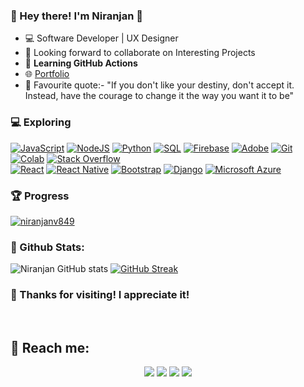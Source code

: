 ### 👋 Hey there! I'm Niranjan 🚀

- 💻 Software Developer | UX Designer
- 👯 Looking forward to collaborate on Interesting Projects
- 🎯 **Learning GitHub Actions**
- 🌐 <a href="https://niranjan-v.web.app/">Portfolio</a>
- 🎉 Favourite quote:- "If you don't like your destiny, don't accept it. Instead, have the courage to change it the way you want it to be" 

### 💻 Exploring
<p>
    <a href="https://github.com/search?q=user%3ADenverCoder1+is%3Arepo+language%3Ajavascript"><img alt="JavaScript" src="https://img.shields.io/badge/JavaScript%20-%23F7DF1E.svg?logo=javascript&logoColor=black"></a>
    <a href="https://github.com/search?q=user%3ADenverCoder1+is%3Arepo+language%3Ajavascript"><img alt="NodeJS" src="https://img.shields.io/badge/Node.js%20-%2343853D.svg?logo=node.js&logoColor=white"></a>
    <a href="https://github.com/search?q=user%3ADenverCoder1+is%3Arepo+language%3Apython"><img alt="Python" src="https://img.shields.io/badge/Python%20-%2314354C.svg?logo=python&logoColor=white"></a>
    <a href="https://github.com/search?q=user%3ADenverCoder1+is%3Arepo+language%3Asql"><img alt="SQL" src="https://img.shields.io/badge/SQL%20-%23025E8C.svg?logo=amazon-dynamodb&logoColor=white"></a>
    <a href="#"><img alt="Firebase" src ="https://img.shields.io/badge/Firebase-%23316192.svg?logo=firebase&logoColor=white"></a>
    <a href="#"><img alt="Adobe" src="https://img.shields.io/badge/Adobe%20-%23FF0000.svg?logo=adobe&logoColor=white"></a>
    <a href="#"><img alt="Git" src="https://img.shields.io/badge/Git%20-%23F05033.svg?logo=git&logoColor=white"></a>
    <a href="#"><img alt="Colab" src="https://img.shields.io/badge/Colab-00b56a.svg?logo=google-colab&logoColor=white"></a>
    <a href="#"><img alt="Stack Overflow" src="https://img.shields.io/badge/-Stack%20Overflow-FE7A16?logo=stack-overflow&logoColor=white"></a>
<br/>
    <a href="#"><img alt="React" src="https://img.shields.io/badge/React-20232A?style=for-the-badge&logo=react&logoColor=61DAFB"></a>
    <a href="#"><img alt="React Native" src="https://img.shields.io/badge/React_Native-20232A?style=for-the-badge&logo=react&logoColor=61DAFB"></a>
    <a href="#"><img alt="Bootstrap" src="https://img.shields.io/badge/Bootstrap-563D7C?style=for-the-badge&logo=bootstrap&logoColor=white"></a>
    <a href="#"><img alt="Django" src="https://img.shields.io/badge/Django-092E20?style=for-the-badge&logo=django&logoColor=white"></a>
    <a href="#"><img alt="Microsoft Azure" src ="https://img.shields.io/badge/Microsoft_Azure-0089D6?style=for-the-badge&logo=microsoft-azure&logoColor=white"></a>
<br/>

### 🏆 Progress
<a href="https://github.com/niranjanv849?tab=repositories"><img src="https://github-profile-trophy.vercel.app/?username=niranjanv849&column=8&margin-w=15&margin-h=15" alt="niranjanv849"></a>


### 🌵 Github Stats:

![Niranjan GitHub stats](https://github-readme-stats.vercel.app/api?username=niranjanv849&show_icons=true&theme=dark) 
[![GitHub Streak](https://github-readme-streak-stats.herokuapp.com/?user=niranjanv849&theme=dark)](https://git.io/streak-stats) 


### 👋 Thanks for visiting! I appreciate it!

<br/>

## 🚀 Reach me:

<p align="center">
<a href="https://linkedin.com/in/niranjanv849"><img src="https://img.shields.io/badge/-niranjanv849-0077B5?style=flat&logo=Linkedin&logoColor=white"/></a>
<a href="mailto:niranjanv849@gmail.com"><img src="https://img.shields.io/badge/-niranjanv849@gmail-D14836?style=flat&logo=Gmail&logoColor=white"/></a>
<a href="https://instagram.com/alphaniranjan"><img src="https://img.shields.io/badge/-@niranjanv849-E4405F?style=flat&logo=Instagram&logoColor=white"/></a>
<a href="https://facebook.com/niranjanv849"><img src="https://img.shields.io/badge/-@niranjanv849-1877F2?style=flat&logo=Facebook&logoColor=white"/></a>
</p>
